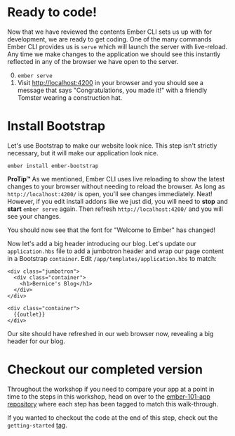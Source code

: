 # Ready to code!

Now that we have reviewed the contents Ember CLI sets us up with for development, we are ready to get coding. One of the many commands Ember CLI provides us is `serve` which will launch the server with live-reload. Any time we make changes to the application we should see this instantly reflected in any of the browser we have open to the server.

0. `ember serve`
0. Visit [http://localhost:4200](http://localhost:4200) in your browser and you should see a message that says "Congratulations, you made it!" with a friendly Tomster wearing a construction hat. 

# Install Bootstrap

Let's use Bootstrap to make our website look nice. This step isn't strictly necessary, but it will make our application look nice.

```console
ember install ember-bootstrap
```

**ProTip™** As we mentioned, Ember CLI uses live reloading to show the latest changes to your browser without needing to reload the browser. As long as `http://localhost:4200/` is open, you'll see changes immediately. Neat! However, if you edit install addons like we just did, you will need to **stop** and **start** `ember serve` again. Then refresh `http://localhost:4200/` and you will see your changes.

You should now see that the font for "Welcome to Ember" has changed! 

Now let's add a big header introducing our blog.  Let's update our `application.hbs` file to add a jumbotron header and wrap our page content in a Bootstrap `container`. Edit `/app/templates/application.hbs` to match:

```
<div class="jumbotron">
  <div class="container">
    <h1>Bernice's Blog</h1>
  </div>
</div>

<div class="container">
  {{outlet}}
</div>
```

Our site should have refreshed in our web browser now, revealing a big header for our blog.

# Checkout our completed version

Throughout the workshop if you need to compare your app at a point in time to the steps in this workshop, head on over to the [ember-101-app repository][ember-101-app] where each step has been tagged to match this walk-through.

If you wanted to checkout the code at the end of this step, check out the `getting-started` [tag][getting-started-tag].

[ember-101-app]: https://github.com/sandiego-ember/ember-101-app/tree/master
[getting-started-tag]: https://github.com/sandiego-ember/ember-101-app/tree/getting-started